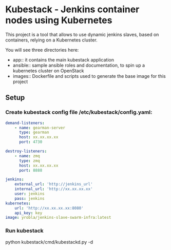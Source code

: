 # Kubestack - Jenkins container nodes using Kubernetes

This project is a tool that allows to use dynamic jenkins slaves,
based on containers, relying on a Kubernetes cluster.

You will see three directories here:

* app:: it contains the main kubestack application
* ansible:: sample ansible roles and documentation, to spin up a kubernetes
cluster on OpenStack
* images:: Dockerfile and scripts used to generate the base image for this project

## Setup

### Create kubestack config file /etc/kubestack/config.yaml:

```yaml
demand-listeners:
    - name: gearman-server
      type: gearman
      host: xx.xx.xx.xx
      port: 4730

destroy-listeners:
    - name: zmq
      type: zmq
      host: xx.xx.xx.xx
      port: 8888

jenkins:
    external_url: 'http://jenkins_url'
    internal_url: 'http://xx.xx.xx.xx'
    user: jenkins
    pass: jenkins
kubernetes:
    url: 'http://xx.xx.xx.xx:8080'
    api_key: key
image: yrobla/jenkins-slave-swarm-infra:latest
```

### Run kubestack

python kubestack/cmd/kubestackd.py -d
